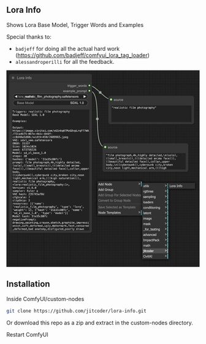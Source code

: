 ## Lora Info

Shows Lora Base Model, Trigger Words and Examples

Special thanks to:

- `badjeff` for doing all the actual hard work (https://github.com/badjeff/comfyui_lora_tag_loader)
- `alessandroperilli` for all the feedback.

![image](preview.png)

## Installation

Inside ComfyUI/custom-nodes

```sh
git clone https://github.com/jitcoder/lora-info.git
```

Or download this repo as a zip and extract in the custom-nodes directory.

Restart ComfyUI

